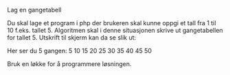 Lag en gangetabell

Du skal lage et program i php der brukeren skal kunne oppgi et tall fra 1 til 10 f.eks. tallet 5. Algoritmen skal i denne situasjonen skrive ut gangetabellen for tallet 5. Utskrift til skjerm kan da se slik ut:

Her ser du 5 gangen:
5
10
15
20
25
30
35
40
45
50

Bruk en løkke for å programmere løsningen.
